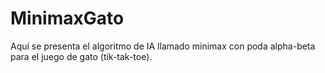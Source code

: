 # MinimaxGato
Aquí se presenta el algoritmo de IA llamado minimax con poda alpha-beta para el juego de gato (tik-tak-toe).
